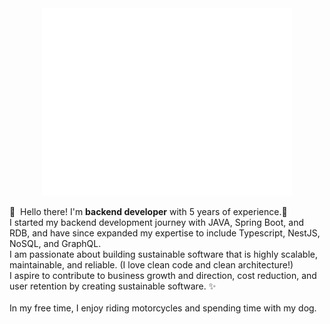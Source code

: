 <div align="center">
  <img src="https://github.com/iambeaukim/iambeaukim/blob/main/github_logo_beau-ezgif.com-resize.gif"/>
</div>

<!-- snake contribution !! -->
<!-- ![snake gif](https://github.com/iambeaukim/iambeaukim/blob/output/github-contribution-grid-snake.svg) -->

<p>
  👋&nbsp; Hello there! I'm <b>backend developer</b> with 5 years of experience.🚀<br/>
  I started my backend development journey with JAVA, Spring Boot, and RDB, and have since expanded my expertise to include Typescript, NestJS, NoSQL, and GraphQL.<br/>
  I am passionate about building sustainable software that is highly scalable, maintainable, and reliable. (I love clean code and clean architecture!)<br/>
 I aspire to contribute to business growth and direction, cost reduction, and user retention by creating sustainable software. ✨<br/><br/>
   In my free time, I enjoy riding motorcycles and spending time with my dog.<br/>
</p>




